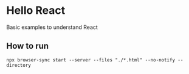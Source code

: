 # Hello React

Basic examples to understand React

## How to run

```
npx browser-sync start --server --files "./*.html" --no-notify --directory
```
